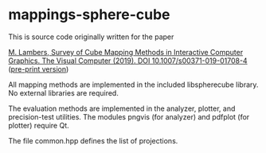 # mappings-sphere-cube

This is source code originally written for the paper

[M. Lambers, Survey of Cube Mapping Methods in Interactive Computer Graphics. The Visual Computer (2019). DOI 10.1007/s00371-019-01708-4](http://dx.doi.org/10.1007/s00371-019-01708-4)
([pre-print version](https://marlam.de/publications/cubemaps/))

All mapping methods are implemented in the included libspherecube library.
No external libraries are required.

The evaluation methods are implemented in the analyzer, plotter, and
precision-test utilities. The modules pngvis (for analyzer) and pdfplot (for
plotter) require Qt.

The file common.hpp defines the list of projections.
